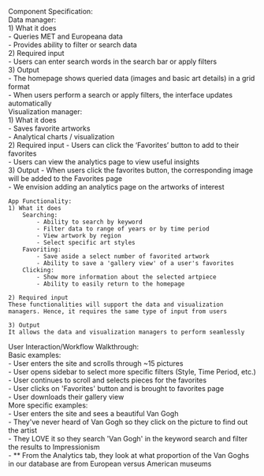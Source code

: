 Component Specification:    
    Data manager:  
    1) What it does  
        - Queries MET and Europeana data  
        - Provides ability to filter or search data   
    2) Required input    
        - Users can enter search words in the search bar or apply   filters   
    3) Output   
        - The homepage shows queried data (images and basic art details) in a grid format  
        - When users perform a search or apply filters, the interface updates automatically   
    Visualization manager:   
    1) What it does  
        - Saves favorite artworks   
        - Analytical charts / visualization  
    2) Required input
        - Users can click the ‘Favorites’ button to add to their favorites  
        - Users can view the analytics page to view useful insights  
    3) Output
        - When users click the favorites button, the corresponding image will be added to the Favorites page  
        - We envision adding an analytics page on the artworks of interest  

    App Functionality:
    1) What it does  
        Searching:  
            - Ability to search by keyword  
            - Filter data to range of years or by time period  
            - View artwork by region  
            - Select specific art styles  
        Favoriting:  
            - Save aside a select number of favorited artwork   
            - Ability to save a 'gallery view' of a user's favorites  
        Clicking:  
            - Show more information about the selected artpiece  
            - Ability to easily return to the homepage 

    2) Required input  
    These functionalities will support the data and visualization managers. Hence, it requires the same type of input from users  

    3) Output  
    It allows the data and visualization managers to perform seamlessly  

User Interaction/Workflow Walkthrough:  
    Basic examples:  
        - User enters the site and scrolls through ~15 pictures   
        - User opens sidebar to select more specific filters (Style, Time Period, etc.)  
        - User continues to scroll and selects pieces for the favorites  
        - User clicks on 'Favorites' button and is brought to favorites page  
        - User downloads their gallery view   
    More specific examples:  
        - User enters the site and sees a beautiful Van Gogh  
        - They've never heard of Van Gogh so they click on the picture to find out the artist  
        - They LOVE it so they search 'Van Gogh' in the keyword search and filter the results to Impressionism  
        - ** From the Analytics tab, they look at what proportion of the Van Goghs in our database are from European versus American museums  

